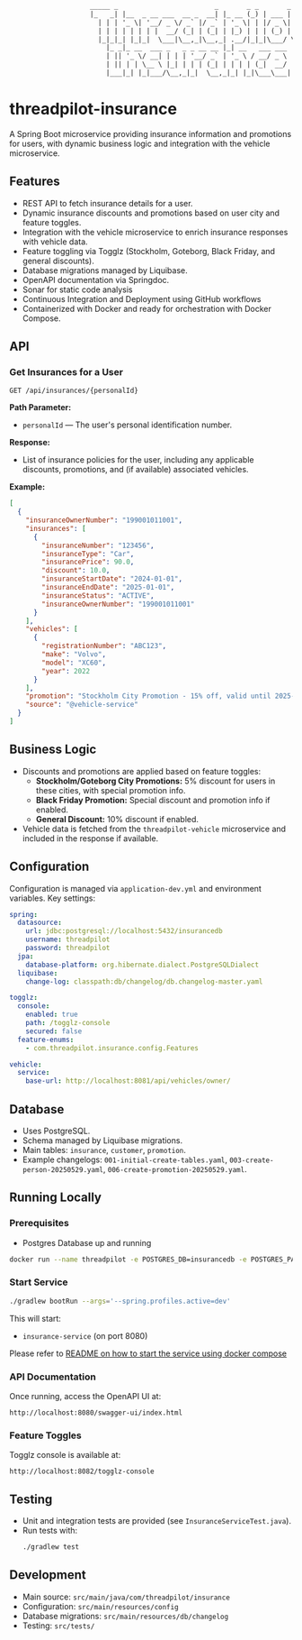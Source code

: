 ```diff
                    _____ _                        _       _ _       _
                    |_   _| |__  _ __ ___  __ _  __| |_ __ (_) | ___ | |_
                      | | | '_ \| '__/ _ \/ _` |/ _` | '_ \| | |/ _ \| __|
                      | | | | | | | |  __/ (_| | (_| | |_) | | | (_) | |_
                      |_|_|_| |_|_|  \___|\__,_|\__,_| .__/|_|_|\___/ \__|
                        |_ _|_ __  ___ _   _ _ __ __ |_| __   ___ ___
                        | || '_ \/ __| | | | '__/ _` | '_ \ / __/ _ \
                        | || | | \__ \ |_| | | | (_| | | | | (_|  __/
                        |___|_| |_|___/\__,_|_|  \__,_|_| |_|\___\___|
```

# threadpilot-insurance

A Spring Boot microservice providing insurance information and promotions for users, with dynamic business logic and integration with the vehicle microservice.

## Features

- REST API to fetch insurance details for a user.
- Dynamic insurance discounts and promotions based on user city and feature toggles.
- Integration with the vehicle microservice to enrich insurance responses with vehicle data.
- Feature toggling via Togglz (Stockholm, Goteborg, Black Friday, and general discounts).
- Database migrations managed by Liquibase.
- OpenAPI documentation via Springdoc.
- Sonar for static code analysis
- Continuous Integration and Deployment using GitHub workflows
- Containerized with Docker and ready for orchestration with Docker Compose.

## API

### Get Insurances for a User

```
GET /api/insurances/{personalId}
```

**Path Parameter:**
- `personalId` — The user's personal identification number.

**Response:**
- List of insurance policies for the user, including any applicable discounts, promotions, and (if available) associated vehicles.

**Example:**
```json
[
  {
    "insuranceOwnerNumber": "199001011001",
    "insurances": [
      {
        "insuranceNumber": "123456",
        "insuranceType": "Car",
        "insurancePrice": 90.0,
        "discount": 10.0,
        "insuranceStartDate": "2024-01-01",
        "insuranceEndDate": "2025-01-01",
        "insuranceStatus": "ACTIVE",
        "insuranceOwnerNumber": "199001011001"
      }
    ],
    "vehicles": [
      {
        "registrationNumber": "ABC123",
        "make": "Volvo",
        "model": "XC60",
        "year": 2022
      }
    ],
    "promotion": "Stockholm City Promotion - 15% off, valid until 2025-12-15",
    "source": "@vehicle-service"
  }
]
```

## Business Logic

- Discounts and promotions are applied based on feature toggles:
  - **Stockholm/Goteborg City Promotions:** 5% discount for users in these cities, with special promotion info.
  - **Black Friday Promotion:** Special discount and promotion info if enabled.
  - **General Discount:** 10% discount if enabled.
- Vehicle data is fetched from the `threadpilot-vehicle` microservice and included in the response if available.

## Configuration

Configuration is managed via `application-dev.yml` and environment variables. Key settings:

```yaml
spring:
  datasource:
    url: jdbc:postgresql://localhost:5432/insurancedb
    username: threadpilot
    password: threadpilot
  jpa:
    database-platform: org.hibernate.dialect.PostgreSQLDialect
  liquibase:
    change-log: classpath:db/changelog/db.changelog-master.yaml

togglz:
  console:
    enabled: true
    path: /togglz-console
    secured: false
  feature-enums:
    - com.threadpilot.insurance.config.Features

vehicle:
  service:
    base-url: http://localhost:8081/api/vehicles/owner/
```

## Database
- Uses PostgreSQL.
- Schema managed by Liquibase migrations.
- Main tables: `insurance`, `customer`, `promotion`.
- Example changelogs: `001-initial-create-tables.yaml`, `003-create-person-20250529.yaml`, `006-create-promotion-20250529.yaml`.

## Running Locally
### Prerequisites
- Postgres Database up and running

```bash
docker run --name threadpilot -e POSTGRES_DB=insurancedb -e POSTGRES_PASSWORD=threadpilot -e POSTGRES_USER=threadpilot -p 5434:5432 -d postgres
```

### Start Service

```sh
./gradlew bootRun --args='--spring.profiles.active=dev'
```

This will start:
- `insurance-service` (on port 8080)

Please refer to [README on how to start the service using docker compose](../README.md#running-locally)

### API Documentation

Once running, access the OpenAPI UI at:
```
http://localhost:8080/swagger-ui/index.html
```

### Feature Toggles

Togglz console is available at:
```
http://localhost:8082/togglz-console
```

## Testing

- Unit and integration tests are provided (see `InsuranceServiceTest.java`).
- Run tests with:
  ```sh
  ./gradlew test
  ```

## Development

- Main source: `src/main/java/com/threadpilot/insurance`
- Configuration: `src/main/resources/config`
- Database migrations: `src/main/resources/db/changelog`
- Testing: `src/tests/`
